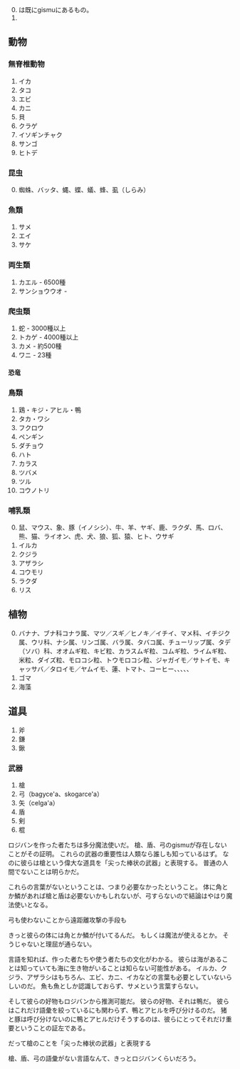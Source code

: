0. は既にgismuにあるもの。
1. 

## 動物
### 無脊椎動物
1. イカ
2. タコ
3. エビ
4. カニ
5. 貝
6. クラゲ
7. イソギンチャク
8. サンゴ
9. ヒトデ
### 昆虫
0.  蜘蛛、バッタ、蝿、蝶、蟻、蜂、虱（しらみ）

### 魚類
1. サメ
2. エイ
3. サケ
### 両生類
1. カエル - 6500種
2. サンショウウオ - 
### 爬虫類
1. 蛇 - 3000種以上
2. トカゲ - 4000種以上
3. カメ - 約500種 
4. ワニ - 23種
#### 恐竜
### 鳥類
1. 鶏・キジ・アヒル・鴨
2. タカ・ワシ
3. フクロウ
4. ペンギン
5. ダチョウ
6. ハト
7. カラス
8. ツバメ
9. ツル
10. コウノトリ

### 哺乳類
0. 鼠、マウス、象、豚（イノシシ）、牛、羊、ヤギ、鹿、ラクダ、馬、ロバ、熊、猫、ライオン、虎、犬、狼、狐、猿、ヒト、ウサギ
1. イルカ
2. クジラ
3. アザラシ
4. コウモリ
5. ラクダ
6. リス



## 植物
0. バナナ、ブナ科コナラ属、マツ／スギ／ヒノキ／イチイ、マメ科、イチジク属、ウリ科、ナシ属、リンゴ属、バラ属、タバコ属、チューリップ属、タデ（ソバ）科、オオムギ粒、キビ粒、カラスムギ粒、コムギ粒、ライムギ粒、米粒、ダイズ粒、モロコシ粒、トウモロコシ粒、ジャガイモ／サトイモ、キャッサバ／タロイモ／ヤムイモ、蓮、トマト、コーヒー、、、、、
1. ゴマ
2. 海藻

## 道具
1. 斧
2. 鎌
3. 鍬

### 武器
1. 槍
2. 弓（bagyce'a、skogarce'a）
3. 矢（celga'a）
4. 盾
5. 剣
6. 棍


ロジバンを作った者たちは多分魔法使いだ。
槍、盾、弓のgismuが存在しないことがその証明。
これらの武器の重要性は人類なら誰しも知っているはず。
なのに彼らは槍という偉大な道具を「尖った棒状の武器」と表現する。
普通の人間でないことは明らかだ。

これらの言葉がないということは、つまり必要なかったということ。
体に角とか鱗があれば槍と盾は必要ないかもしれないが、弓すらないので結論はやはり魔法使いとなる。


弓も使わないことから遠距離攻撃の手段も

きっと彼らの体には角とか鱗が付いてるんだ。
もしくは魔法が使えるとか。
そうじゃないと理屈が通らない。


言語を知れば、作った者たちや使う者たちの文化がわかる。
彼らは海があることは知っていても海に生き物がいることは知らない可能性がある。
イルカ、クジラ、アザラシはもちろん、エビ、カニ、イカなどの言葉も必要としていないらしいのだ。
魚も魚としか認識しておらず、サメという言葉すらない。

そして彼らの好物もロジバンから推測可能だ。
彼らの好物、それは鴨だ。
彼らはこれだけ語彙を絞っているにも関わらず、鴨とアヒルを呼び分けるのだ。
猪と豚は呼び分けないのに鴨とアヒルだけそうするのは、彼らにとってそれだけ重要ということの証左である。


だって槍のことを「尖った棒状の武器」と表現する

槍、盾、弓の語彙がない言語なんて、きっとロジバンくらいだろう。





